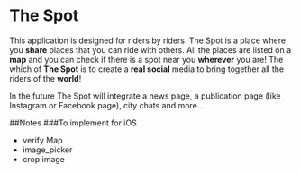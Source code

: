 # **The Spot**
This application is designed for riders by riders.
The Spot is a place where you **share** places that you can ride with others. All the places are listed on a **map** and you can check if there is a spot near you **wherever** you are!
The which of **The Spot** is to create a **real social** media to bring together all the riders of the **world**!

In the future The Spot will integrate a news page, a publication page (like Instagram or Facebook page), city chats and more...



##Notes
###To implement for iOS
- verify Map
- image_picker
- crop image

